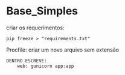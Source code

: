 # Base_Simples

criar os requerimentos: 
    
    pip freeze > "requirements.txt"

Procfile: criar um novo arquivo sem extensão

    DENTRO ESCREVE: 
        web: gunicorn app:app
